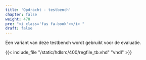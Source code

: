 ```yaml
---
title: 'Opdracht - testbench'
chapter: false
weight: 470
pre: "<i class='fas fa-book'></i> "
draft: false
---
```


Een variant van deze testbench wordt gebruikt voor de evaluatie.

<!-- {{< include_file "/static/hdlsrc/400/program_counter_tb.vhd" "vhdl" >}} -->
{{< include_file "/static/hdlsrc/400/regfile_tb.vhd" "vhdl" >}}